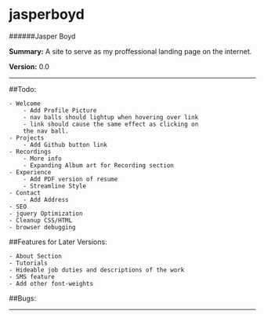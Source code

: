 jasperboyd
==========

######Jasper Boyd

__Summary:__ A site to serve as my proffessional landing page on the internet. 

__Version:__ 0.0

---

##Todo:
		
	- Welcome
		- Add Profile Picture
		- nav balls should lightup when hovering over link
		- link should cause the same effect as clicking on 
		the nav ball. 
	- Projects
		- Add Github button link
	- Recordings
		- More info
		- Expanding Album art for Recording section
	- Experience
		- Add PDF version of resume
		- Streamline Style
	- Contact
		- Add Address
	- SEO 
	- jquery Optimization 
	- Cleanup CSS/HTML
	- browser debugging
	
##Features for Later Versions: 

	- About Section
	- Tutorials 
	- Hideable job duties and descriptions of the work
	- SMS feature
	- Add other font-weights
	
##Bugs:
	
---

	 